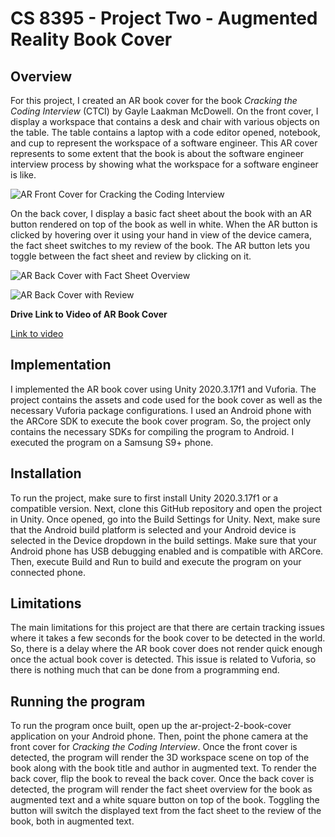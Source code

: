 # CS 8395 - Project Two - Augmented Reality Book Cover

## Overview
For this project, I created an AR book cover for the book *Cracking the Coding Interview* (CTCI) by Gayle Laakman McDowell. 
On the front cover, I display a workspace that contains a desk and chair with various objects on the table. The table 
contains a laptop with a code editor opened, notebook, and cup to represent the workspace of a software engineer. 
This AR cover represents to some extent that the book is about the software engineer interview process by showing 
what the workspace for a software engineer is like. 

![AR Front Cover for *Cracking the Coding Interview*](docs/images/book_cover_front.jpg)

On the back cover, I display a basic fact sheet about the book with an AR button rendered on top of the book as well in white.
When the AR button is clicked by hovering over it using your hand in view of the device camera, the fact sheet switches to 
my review of the book. The AR button lets you toggle between the fact sheet and review by clicking on it.

![AR Back Cover with Fact Sheet Overview](docs/images/book_cover_back_overview.jpg)

![AR Back Cover with Review](docs/images/book_cover_back_review.jpg)

**Drive Link to Video of AR Book Cover**

[Link to video](https://drive.google.com/file/d/1UfhfbcJ6oGlPixjZtjwlACo8W8Ofia-I/view?usp=sharing)

## Implementation

I implemented the AR book cover using Unity 2020.3.17f1 and Vuforia. The project contains the assets and code used for
the book cover as well as the necessary Vuforia package configurations. I used an Android phone with the ARCore SDK to 
execute the book cover program. So, the project only contains the necessary SDKs for compiling the program to Android. 
I executed the program on a Samsung S9+ phone.

## Installation

To run the project, make sure to first install Unity 2020.3.17f1 or a compatible version. Next, clone this
GitHub repository and open the project in Unity. Once opened, go into the Build Settings for Unity. Next, make sure that 
the Android build platform is selected and your Android device is selected in the Device dropdown 
in the build settings. Make sure that your Android phone has USB debugging enabled and is compatible
with ARCore. Then, execute Build and Run to build and execute the program on your connected phone. 

## Limitations

The main limitations for this project are that there are certain tracking issues where it takes a few 
seconds for the book cover to be detected in the world. So, there is a delay where the AR book cover does
not render quick enough once the actual book cover is detected. This issue is related to Vuforia, so there
is nothing much that can be done from a programming end.

## Running the program

To run the program once built, open up the ar-project-2-book-cover application on your Android phone.
Then, point the phone camera at the front cover for *Cracking the Coding Interview*. Once the 
front cover is detected, the program will render the 3D workspace scene on top of the book along with the book 
title and author in augmented text. To render the back cover, flip the book to reveal the back cover. Once the 
back cover is detected, the program will render the fact sheet overview for the book as augmented text
and a white square button on top of the book. Toggling the button will switch the displayed text from the 
fact sheet to the review of the book, both in augmented text. 
